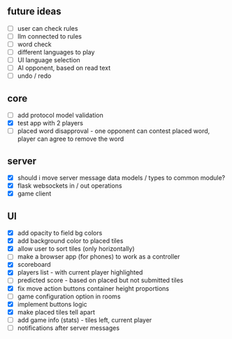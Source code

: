## future ideas

- [ ] user can check rules
- [ ] llm connected to rules
- [ ] word check
- [ ] different languages to play
- [ ] UI language selection
- [ ] AI opponent, based on read text
- [ ] undo / redo

## core

- [ ] add protocol model validation
- [x] test app with 2 players
- [ ] placed word disapproval - one opponent can contest placed word, player can agree to remove the word

## server

- [x] should i move server message data models / types to common module?
- [x] flask websockets in / out operations
- [x] game client

## UI

- [x] add opacity to field bg colors
- [x] add background color to placed tiles
- [x] allow user to sort tiles (only horizontally)
- [ ] make a browser app (for phones) to work as a controller
- [x] scoreboard
- [x] players list - with current player highlighted
- [ ] predicted score - based on placed but not submitted tiles
- [x] fix move action buttons container height proportions
- [ ] game configuration option in rooms
- [x] implement buttons logic
- [x] make placed tiles tell apart
- [ ] add game info (stats) - tiles left, current player
- [ ] notifications after server messages
